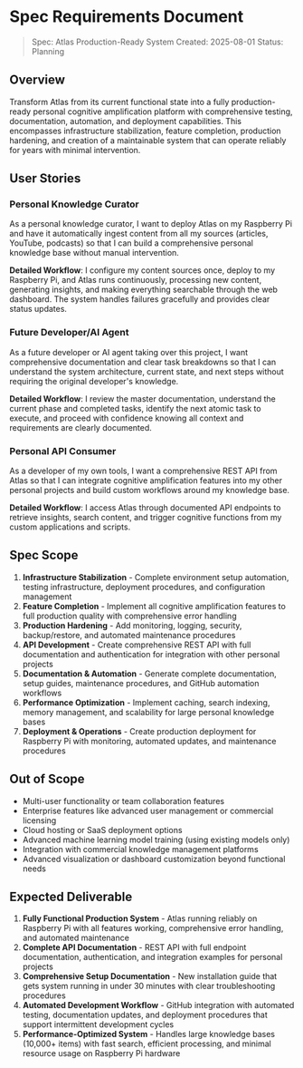 # Spec Requirements Document

> Spec: Atlas Production-Ready System
> Created: 2025-08-01
> Status: Planning

## Overview

Transform Atlas from its current functional state into a fully production-ready personal cognitive amplification platform with comprehensive testing, documentation, automation, and deployment capabilities. This encompasses infrastructure stabilization, feature completion, production hardening, and creation of a maintainable system that can operate reliably for years with minimal intervention.

## User Stories

### Personal Knowledge Curator

As a personal knowledge curator, I want to deploy Atlas on my Raspberry Pi and have it automatically ingest content from all my sources (articles, YouTube, podcasts) so that I can build a comprehensive personal knowledge base without manual intervention.

**Detailed Workflow**: I configure my content sources once, deploy to my Raspberry Pi, and Atlas runs continuously, processing new content, generating insights, and making everything searchable through the web dashboard. The system handles failures gracefully and provides clear status updates.

### Future Developer/AI Agent

As a future developer or AI agent taking over this project, I want comprehensive documentation and clear task breakdowns so that I can understand the system architecture, current state, and next steps without requiring the original developer's knowledge.

**Detailed Workflow**: I review the master documentation, understand the current phase and completed tasks, identify the next atomic task to execute, and proceed with confidence knowing all context and requirements are clearly documented.

### Personal API Consumer

As a developer of my own tools, I want a comprehensive REST API from Atlas so that I can integrate cognitive amplification features into my other personal projects and build custom workflows around my knowledge base.

**Detailed Workflow**: I access Atlas through documented API endpoints to retrieve insights, search content, and trigger cognitive functions from my custom applications and scripts.

## Spec Scope

1. **Infrastructure Stabilization** - Complete environment setup automation, testing infrastructure, deployment procedures, and configuration management
2. **Feature Completion** - Implement all cognitive amplification features to full production quality with comprehensive error handling
3. **Production Hardening** - Add monitoring, logging, security, backup/restore, and automated maintenance procedures
4. **API Development** - Create comprehensive REST API with full documentation and authentication for integration with other personal projects
5. **Documentation & Automation** - Generate complete documentation, setup guides, maintenance procedures, and GitHub automation workflows
6. **Performance Optimization** - Implement caching, search indexing, memory management, and scalability for large personal knowledge bases
7. **Deployment & Operations** - Create production deployment for Raspberry Pi with monitoring, automated updates, and maintenance procedures

## Out of Scope

- Multi-user functionality or team collaboration features
- Enterprise features like advanced user management or commercial licensing
- Cloud hosting or SaaS deployment options
- Advanced machine learning model training (using existing models only)
- Integration with commercial knowledge management platforms
- Advanced visualization or dashboard customization beyond functional needs

## Expected Deliverable

1. **Fully Functional Production System** - Atlas running reliably on Raspberry Pi with all features working, comprehensive error handling, and automated maintenance
2. **Complete API Documentation** - REST API with full endpoint documentation, authentication, and integration examples for personal projects
3. **Comprehensive Setup Documentation** - New installation guide that gets system running in under 30 minutes with clear troubleshooting procedures
4. **Automated Development Workflow** - GitHub integration with automated testing, documentation updates, and deployment procedures that support intermittent development cycles
5. **Performance-Optimized System** - Handles large knowledge bases (10,000+ items) with fast search, efficient processing, and minimal resource usage on Raspberry Pi hardware